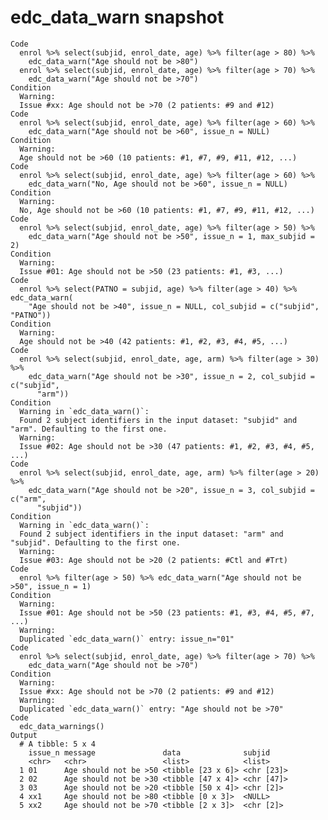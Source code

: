 # edc_data_warn snapshot

    Code
      enrol %>% select(subjid, enrol_date, age) %>% filter(age > 80) %>%
        edc_data_warn("Age should not be >80")
      enrol %>% select(subjid, enrol_date, age) %>% filter(age > 70) %>%
        edc_data_warn("Age should not be >70")
    Condition
      Warning:
      Issue #xx: Age should not be >70 (2 patients: #9 and #12)
    Code
      enrol %>% select(subjid, enrol_date, age) %>% filter(age > 60) %>%
        edc_data_warn("Age should not be >60", issue_n = NULL)
    Condition
      Warning:
      Age should not be >60 (10 patients: #1, #7, #9, #11, #12, ...)
    Code
      enrol %>% select(subjid, enrol_date, age) %>% filter(age > 60) %>%
        edc_data_warn("No, Age should not be >60", issue_n = NULL)
    Condition
      Warning:
      No, Age should not be >60 (10 patients: #1, #7, #9, #11, #12, ...)
    Code
      enrol %>% select(subjid, enrol_date, age) %>% filter(age > 50) %>%
        edc_data_warn("Age should not be >50", issue_n = 1, max_subjid = 2)
    Condition
      Warning:
      Issue #01: Age should not be >50 (23 patients: #1, #3, ...)
    Code
      enrol %>% select(PATNO = subjid, age) %>% filter(age > 40) %>% edc_data_warn(
        "Age should not be >40", issue_n = NULL, col_subjid = c("subjid", "PATNO"))
    Condition
      Warning:
      Age should not be >40 (42 patients: #1, #2, #3, #4, #5, ...)
    Code
      enrol %>% select(subjid, enrol_date, age, arm) %>% filter(age > 30) %>%
        edc_data_warn("Age should not be >30", issue_n = 2, col_subjid = c("subjid",
          "arm"))
    Condition
      Warning in `edc_data_warn()`:
      Found 2 subject identifiers in the input dataset: "subjid" and "arm". Defaulting to the first one.
      Warning:
      Issue #02: Age should not be >30 (47 patients: #1, #2, #3, #4, #5, ...)
    Code
      enrol %>% select(subjid, enrol_date, age, arm) %>% filter(age > 20) %>%
        edc_data_warn("Age should not be >20", issue_n = 3, col_subjid = c("arm",
          "subjid"))
    Condition
      Warning in `edc_data_warn()`:
      Found 2 subject identifiers in the input dataset: "arm" and "subjid". Defaulting to the first one.
      Warning:
      Issue #03: Age should not be >20 (2 patients: #Ctl and #Trt)
    Code
      enrol %>% filter(age > 50) %>% edc_data_warn("Age should not be >50", issue_n = 1)
    Condition
      Warning:
      Issue #01: Age should not be >50 (23 patients: #1, #3, #4, #5, #7, ...)
      Warning:
      Duplicated `edc_data_warn()` entry: issue_n="01"
    Code
      enrol %>% select(subjid, enrol_date, age) %>% filter(age > 70) %>%
        edc_data_warn("Age should not be >70")
    Condition
      Warning:
      Issue #xx: Age should not be >70 (2 patients: #9 and #12)
      Warning:
      Duplicated `edc_data_warn()` entry: "Age should not be >70"
    Code
      edc_data_warnings()
    Output
      # A tibble: 5 x 4
        issue_n message               data              subjid    
        <chr>   <chr>                 <list>            <list>    
      1 01      Age should not be >50 <tibble [23 x 6]> <chr [23]>
      2 02      Age should not be >30 <tibble [47 x 4]> <chr [47]>
      3 03      Age should not be >20 <tibble [50 x 4]> <chr [2]> 
      4 xx1     Age should not be >80 <tibble [0 x 3]>  <NULL>    
      5 xx2     Age should not be >70 <tibble [2 x 3]>  <chr [2]> 

